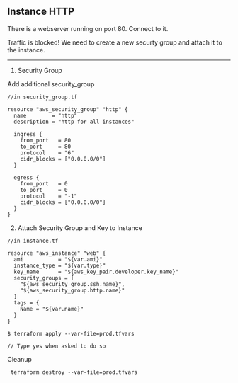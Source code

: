 ## Instance HTTP

There is a webserver running on port 80. Connect to it.

Traffic is blocked! We need to create a new securty group and attach it to the instance.

--- 

1. Security Group

Add additional security_group

```
//in security_group.tf

resource "aws_security_group" "http" {
  name        = "http"
  description = "http for all instances"

  ingress {
    from_port   = 80
    to_port     = 80
    protocol    = "6"
    cidr_blocks = ["0.0.0.0/0"]
  }

  egress {
    from_port   = 0
    to_port     = 0
    protocol    = "-1"
    cidr_blocks = ["0.0.0.0/0"]
  }
}
```

2. Attach Security Group and Key to Instance
```
//in instance.tf

resource "aws_instance" "web" {
  ami           = "${var.ami}"
  instance_type = "${var.type}"
  key_name      = "${aws_key_pair.developer.key_name}"
  security_groups = [
    "${aws_security_group.ssh.name}",
    "${aws_security_group.http.name}"
  ]
  tags = {
    Name = "${var.name}"
  }
}

```

```
$ terraform apply --var-file=prod.tfvars

// Type yes when asked to do so
```

Cleanup
```
 terraform destroy --var-file=prod.tfvars
```

